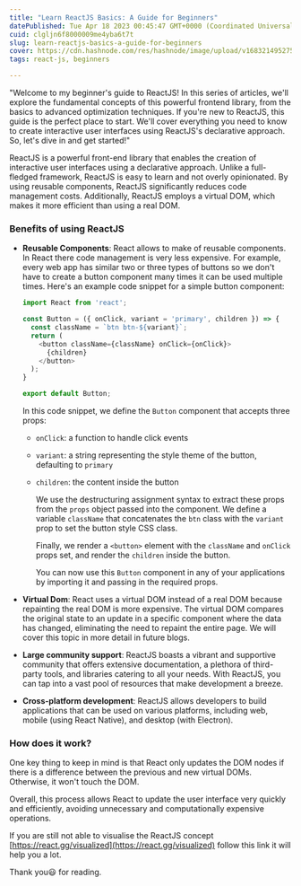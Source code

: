 ```yaml
---
title: "Learn ReactJS Basics: A Guide for Beginners"
datePublished: Tue Apr 18 2023 00:45:47 GMT+0000 (Coordinated Universal Time)
cuid: clgljn6f8000009me4yba6t7t
slug: learn-reactjs-basics-a-guide-for-beginners
cover: https://cdn.hashnode.com/res/hashnode/image/upload/v1683214952759/518dbc85-1307-4c54-acca-279d7c9ca029.png
tags: react-js, beginners

---
```


"Welcome to my beginner's guide to ReactJS! In this series of articles, we'll explore the fundamental concepts of this powerful frontend library, from the basics to advanced optimization techniques. If you're new to ReactJS, this guide is the perfect place to start. We'll cover everything you need to know to create interactive user interfaces using ReactJS's declarative approach. So, let's dive in and get started!"

ReactJS is a powerful front-end library that enables the creation of interactive user interfaces using a declarative approach. Unlike a full-fledged framework, ReactJS is easy to learn and not overly opinionated. By using reusable components, ReactJS significantly reduces code management costs. Additionally, ReactJS employs a virtual DOM, which makes it more efficient than using a real DOM.

### **Benefits of using ReactJS**

* **Reusable Components**: React allows to make of reusable components. In React there code management is very less expensive. For example, every web app has similar two or three types of buttons so we don't have to create a button component many times it can be used multiple times. Here's an example code snippet for a simple button component:
    
    ```javascript
    import React from 'react';
    
    const Button = ({ onClick, variant = 'primary', children }) => {
      const className = `btn btn-${variant}`;
      return (
        <button className={className} onClick={onClick}>
          {children}
        </button>
      );
    }
    
    export default Button;
    ```
    
    In this code snippet, we define the `Button` component that accepts three props:
    
    * `onClick`: a function to handle click events
        
    * `variant`: a string representing the style theme of the button, defaulting to `primary`
        
    * `children`: the content inside the button
        
        We use the destructuring assignment syntax to extract these props from the `props` object passed into the component. We define a variable `className` that concatenates the `btn` class with the `variant` prop to set the button style CSS class.
        
        Finally, we render a `<button>` element with the `className` and `onClick` props set, and render the `children` inside the button.
        
        You can now use this `Button` component in any of your applications by importing it and passing in the required props.
        
* **Virtual Dom**: React uses a virtual DOM instead of a real DOM because repainting the real DOM is more expensive. The virtual DOM compares the original state to an update in a specific component where the data has changed, eliminating the need to repaint the entire page. We will cover this topic in more detail in future blogs.
    
* **Large community support**: ReactJS boasts a vibrant and supportive community that offers extensive documentation, a plethora of third-party tools, and libraries catering to all your needs. With ReactJS, you can tap into a vast pool of resources that make development a breeze.
    
* **Cross-platform development**: ReactJS allows developers to build applications that can be used on various platforms, including web, mobile (using React Native), and desktop (with Electron).
    

### **How does it work?**

One key thing to keep in mind is that React only updates the DOM nodes if there is a difference between the previous and new virtual DOMs. Otherwise, it won't touch the DOM.

Overall, this process allows React to update the user interface very quickly and efficiently, avoiding unnecessary and computationally expensive operations.

If you are still not able to visualise the ReactJS concept [https://react.gg/visualized](https://react.gg/visualized) follow this link it will help you a lot.

Thank you😃 for reading.